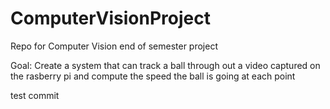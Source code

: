 # ComputerVisionProject
Repo for Computer Vision end of semester project

Goal:
Create a system that can track a ball through out a video captured on the rasberry pi and compute the speed the ball is going at each point

test commit
